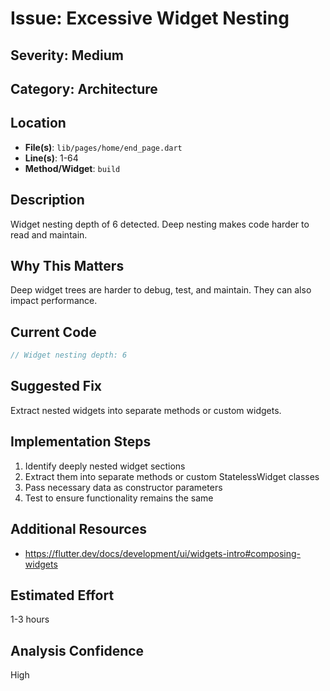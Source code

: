 # Issue: Excessive Widget Nesting

## Severity: Medium

## Category: Architecture

## Location
- **File(s)**: `lib/pages/home/end_page.dart`
- **Line(s)**: 1-64
- **Method/Widget**: `build`

## Description
Widget nesting depth of 6 detected. Deep nesting makes code harder to read and maintain.

## Why This Matters
Deep widget trees are harder to debug, test, and maintain. They can also impact performance.

## Current Code
```dart
// Widget nesting depth: 6
```

## Suggested Fix
Extract nested widgets into separate methods or custom widgets.

## Implementation Steps
1. Identify deeply nested widget sections
2. Extract them into separate methods or custom StatelessWidget classes
3. Pass necessary data as constructor parameters
4. Test to ensure functionality remains the same

## Additional Resources
- https://flutter.dev/docs/development/ui/widgets-intro#composing-widgets

## Estimated Effort
1-3 hours

## Analysis Confidence
High
